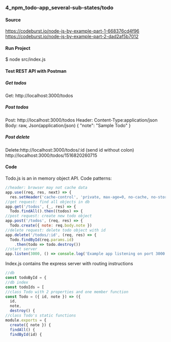 ### 4_npm_todo-app_several-sub-states/todo
#### Source
https://codeburst.io/node-js-by-example-part-1-668376cd4f96
https://codeburst.io/node-js-by-example-part-2-dad2af5b7012
#### Run Project
$ node src/index.js
#### Test REST API with Postman
##### Get todos
Get: http://localhost:3000/todos
##### Post todos
Post: http://localhost:3000/todos
Header: Content-Type:application/json
Body: raw, Json(application/json) 
{
    "note": "Sample Todo"
}
##### Post delete
Delete:http://localhost:3000/todos/:id
(send id without colon)
http://localhost:3000/todos/1516820260715
#### Code
Todo.js is an in memory object API.
Code patterns: 
```js
//header: browser may not cache data
app.use((req, res, next) => {
  res.setHeader('cache-control', 'private, max-age=0, no-cache, no-store, must-revalidate');
//get request: find all objects in db
app.get('/todos', (_, res) => {
  Todo.findAll().then((todos) => {
//post request: create new todo object
app.post('/todos', (req, res) => {
  Todo.create({ note: req.body.note })
//delete request: delete todo object with id
app.delete('/todos/:id', (req, res) => {
  Todo.findById(req.params.id)
    .then(todo => todo.destroy())
//start server
app.listen(3000, () => console.log('Example app listening on port 3000!'));
``` 
Index.js contains the express server with routing instructions 
```js
//db
const todoById = {
//db index
const todoIds = [
//class Todo with 2 properties and one member function
const Todo = ({ id, note }) => ({
  id,
  note,
  destroy() {
//class Todo's static functions
module.exports = {
  create({ note }) {
  findAll() {
  findById(id) {
```
